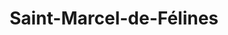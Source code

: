 ---
title: Saint-Marcel-de-Félines
url: /saint-marcel-de-felines/
latitude: 45.869
longitude: 4.191
---